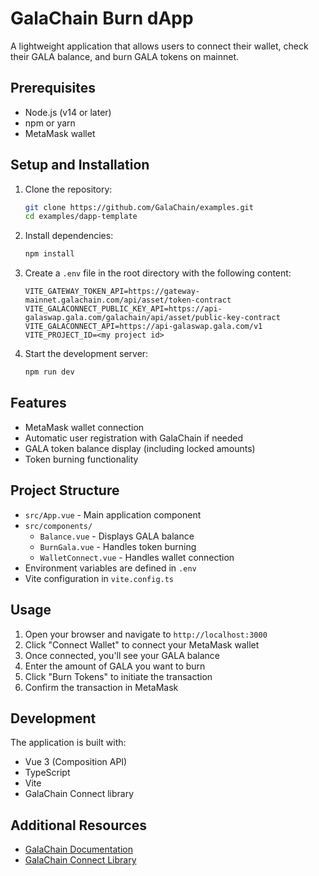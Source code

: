 # GalaChain Burn dApp

A lightweight application that allows users to connect their wallet, check their GALA balance, and burn GALA tokens on mainnet.

## Prerequisites

- Node.js (v14 or later)
- npm or yarn
- MetaMask wallet

## Setup and Installation

1. Clone the repository:
   ```bash
   git clone https://github.com/GalaChain/examples.git
   cd examples/dapp-template
   ```

2. Install dependencies:
   ```bash
   npm install
   ```

3. Create a `.env` file in the root directory with the following content:
   ```
   VITE_GATEWAY_TOKEN_API=https://gateway-mainnet.galachain.com/api/asset/token-contract
   VITE_GALACONNECT_PUBLIC_KEY_API=https://api-galaswap.gala.com/galachain/api/asset/public-key-contract
   VITE_GALACONNECT_API=https://api-galaswap.gala.com/v1
   VITE_PROJECT_ID=<my project id>
   ```

4. Start the development server:
   ```bash
   npm run dev
   ```

## Features

- MetaMask wallet connection
- Automatic user registration with GalaChain if needed
- GALA token balance display (including locked amounts)
- Token burning functionality

## Project Structure

- `src/App.vue` - Main application component
- `src/components/`
  - `Balance.vue` - Displays GALA balance
  - `BurnGala.vue` - Handles token burning
  - `WalletConnect.vue` - Handles wallet connection
- Environment variables are defined in `.env`
- Vite configuration in `vite.config.ts`

## Usage

1. Open your browser and navigate to `http://localhost:3000`
2. Click "Connect Wallet" to connect your MetaMask wallet
3. Once connected, you'll see your GALA balance
4. Enter the amount of GALA you want to burn
5. Click "Burn Tokens" to initiate the transaction
6. Confirm the transaction in MetaMask

## Development

The application is built with:
- Vue 3 (Composition API)
- TypeScript
- Vite
- GalaChain Connect library

## Additional Resources

- [GalaChain Documentation](https://docs.galachain.com)
- [GalaChain Connect Library](https://github.com/GalaChain/sdk)

